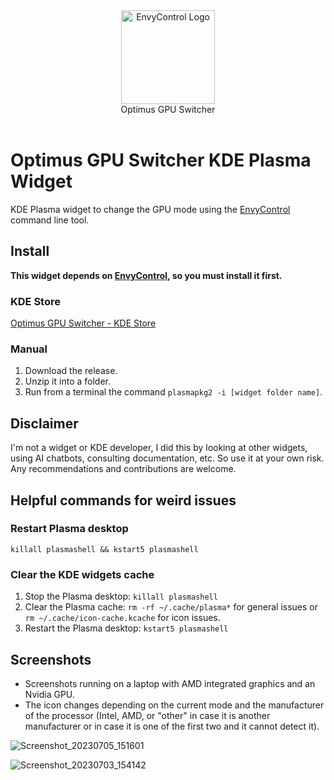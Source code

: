 <div align="center">
<picture>
  <source media="(prefers-color-scheme: dark)" srcset="https://github.com/enielrodriguez/optimus-gpu-switcher/assets/31964610/e53ed013-8a7a-40b8-8c4e-a7dfdce15e93">
  <img alt="EnvyControl Logo" src="https://github.com/enielrodriguez/optimus-gpu-switcher/assets/31964610/e53ed013-8a7a-40b8-8c4e-a7dfdce15e93" height="150px">
</picture>
  <br>
  Optimus GPU Switcher
</div>
<br>

# Optimus GPU Switcher KDE Plasma Widget
KDE Plasma widget to change the GPU mode using the [EnvyControl](https://github.com/bayasdev/envycontrol) command line tool.

## Install

**This widget depends on [EnvyControl](https://github.com/bayasdev/envycontrol), so you must install it first.**

### KDE Store
[Optimus GPU Switcher - KDE Store](https://store.kde.org/p/2053791/)

### Manual
1. Download the release.
2. Unzip it into a folder.
3. Run from a terminal the command `plasmapkg2 -i [widget folder name]`.

## Disclaimer
I'm not a widget or KDE developer, I did this by looking at other widgets, using AI chatbots, consulting documentation, etc. So use it at your own risk.
Any recommendations and contributions are welcome.

## Helpful commands for weird issues

### Restart Plasma desktop
`killall plasmashell && kstart5 plasmashell`

### Clear the KDE widgets cache

1. Stop the Plasma desktop: `killall plasmashell`
2. Clear the Plasma cache: `rm -rf ~/.cache/plasma*` for general issues or `rm ~/.cache/icon-cache.kcache` for icon issues.
3. Restart the Plasma desktop: `kstart5 plasmashell`

## Screenshots
- Screenshots running on a laptop with AMD integrated graphics and an Nvidia GPU.
- The icon changes depending on the current mode and the manufacturer of the processor (Intel, AMD, or "other" in case it is another manufacturer or in case it is one of the first two and it cannot detect it).

![Screenshot_20230705_151601](https://github.com/enielrodriguez/optimus-gpu-switcher/assets/31964610/0c879552-93e3-49d9-ac56-d05284ab5c16)

![Screenshot_20230703_154142](https://github.com/enielrodriguez/optimus-gpu-switcher/assets/31964610/b6865586-167e-4c87-af91-76eb1794165d)
